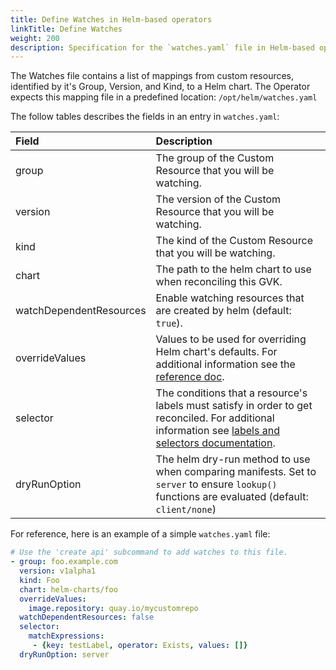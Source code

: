 ```yaml
---
title: Define Watches in Helm-based operators
linkTitle: Define Watches
weight: 200
description: Specification for the `watches.yaml` file in Helm-based operators.
---
```


The Watches file contains a list of mappings from custom resources, identified
by it's Group, Version, and Kind, to a Helm chart. The Operator
expects this mapping file in a predefined location: `/opt/helm/watches.yaml`

The follow tables describes the fields in an entry in `watches.yaml`:

| Field                   | Description |
| :---------------------- | :---------- |
| group                   | The group of the Custom Resource that you will be watching. |
| version                 | The version of the Custom Resource that you will be watching. |
| kind                    | The kind of the Custom Resource that you will be watching. |
| chart                   | The path to the helm chart to use when reconciling this GVK.  |
| watchDependentResources | Enable watching resources that are created by helm (default: `true`). |
| overrideValues          | Values to be used for overriding Helm chart's defaults. For additional information see the [reference doc][override-values]. |
| selector                | The conditions that a resource's labels must satisfy in order to get reconciled. For additional information see [labels and selectors documentation][label-selector-doc]. |
| dryRunOption            | The helm dry-run method to use when comparing manifests. Set to `server` to ensure `lookup()` functions are evaluated (default: `client/none`) |


For reference, here is an example of a simple `watches.yaml` file:

```yaml
# Use the 'create api' subcommand to add watches to this file.
- group: foo.example.com
  version: v1alpha1
  kind: Foo
  chart: helm-charts/foo
  overrideValues:
    image.repository: quay.io/mycustomrepo
  watchDependentResources: false
  selector:
    matchExpressions:
     - {key: testLabel, operator: Exists, values: []}
  dryRunOption: server
```

[override-values]: /docs/building-operators/helm/reference/advanced_features/override_values/
[label-selector-doc]: https://kubernetes.io/docs/concepts/overview/working-with-objects/labels/
